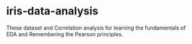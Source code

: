# iris-data-analysis
 These dataset and Correlation analysis for learning the fundamentals of EDA and Remembering the Pearson principles.
